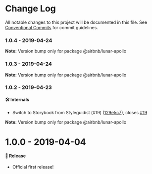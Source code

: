 # Change Log

All notable changes to this project will be documented in this file.
See [Conventional Commits](https://conventionalcommits.org) for commit guidelines.

### 1.0.4 - 2019-04-24

**Note:** Version bump only for package @airbnb/lunar-apollo





### 1.0.3 - 2019-04-24

**Note:** Version bump only for package @airbnb/lunar-apollo





### 1.0.2 - 2019-04-23

#### 🛠 Internals

- Switch to Storybook from Styleguidist (#19) ([129e5c7](https://github.com/airbnb/lunar/commit/129e5c7)), closes [#19](https://github.com/airbnb/lunar/issues/19)

**Note:** Version bump only for package @airbnb/lunar-apollo





# 1.0.0 - 2019-04-04

#### 🎉 Release

- Official first release!

